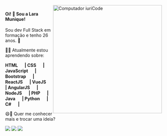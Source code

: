 <img src="https://cdn3d.iconscout.com/3d/premium/thumb/development-3981411-3297349.png" min-width="100px" max-width="100px" width="350px" align="right" alt="Computador iuriCode">

#### Oi! 👋 Sou a Lara Munique! 

Sou dev Full Stack em formação e tenho 26 anos. :rocket:

:woman_technologist: Atualmente estou aprendendo sobre: <br />
<strong>
<p>
   HTML <img src="https://cdn.jsdelivr.net/gh/devicons/devicon/icons/html5/html5-original.svg" height= '15px' width= '15px'/> |
   CSS <img src="https://cdn.jsdelivr.net/gh/devicons/devicon/icons/css3/css3-original.svg" height= '15px' width= '15px'/> |
   JavaScript <img src="https://cdn.jsdelivr.net/gh/devicons/devicon/icons/javascript/javascript-original.svg" height= '15px' width= '15px'/> |
   Bootstrap <img src="https://cdn.jsdelivr.net/gh/devicons/devicon/icons/bootstrap/bootstrap-plain.svg" height= '15px' width= '15px'/> |
   ReactJS <img src="https://cdn.jsdelivr.net/gh/devicons/devicon/icons/react/react-original.svg" height= '15px' width= '15px'/> |
   VueJS <img src="https://cdn.jsdelivr.net/gh/devicons/devicon/icons/vuejs/vuejs-original.svg" height= '15px' width= '15px'/> |
   AngularJS <img src="https://cdn.jsdelivr.net/gh/devicons/devicon/icons/angularjs/angularjs-original.svg" height= '15px' width= '15px'/> | <br>
   NodeJS <img src="https://cdn.jsdelivr.net/gh/devicons/devicon/icons/nodejs/nodejs-plain.svg" height= '15px' width= '15px'/> |
   PHP <img src="https://cdn.jsdelivr.net/gh/devicons/devicon/icons/php/php-plain.svg" height= '15px' width= '15px'/> |
   Java <img src="https://cdn.jsdelivr.net/gh/devicons/devicon/icons/java/java-original.svg" height= '15px' width= '15px'/> |
   Python <img src="https://cdn.jsdelivr.net/gh/devicons/devicon/icons/python/python-original.svg" height= '15px' width= '15px'/> |
   C# <img src="https://cdn.jsdelivr.net/gh/devicons/devicon/icons/csharp/csharp-original.svg" height= '15px' width= '15px'/> |
</p>
</strong>

😄💬 Quer me conhecer mais e trocar uma ideia? 
<p>  
  <a href="#" alt="Linkedin">
  <a href="https://www.linkedin.com/in/lara-munique-almeida/" target="_blank"><img src="https://img.shields.io/badge/LinkedIn-0077B5?style=for-the-badge&logo=linkedin&logoColor=white" target="_blank"></a>
    
  <a href="#" alt="Gmail">
  <a href = "mailto:laramunique.a@gmail.com"><img src="https://img.shields.io/badge/Gmail-D14836?style=for-the-badge&logo=gmail&logoColor=white" target="_blank"></a>

  <a href="#" alt="Instagram">
  <a href="https://www.instagram.com/laramunique.a/" target="_blank"><img src="https://img.shields.io/badge/Instagram-E4405F?style=for-the-badge&logo=instagram&logoColor=white" target="_blank"></a>
